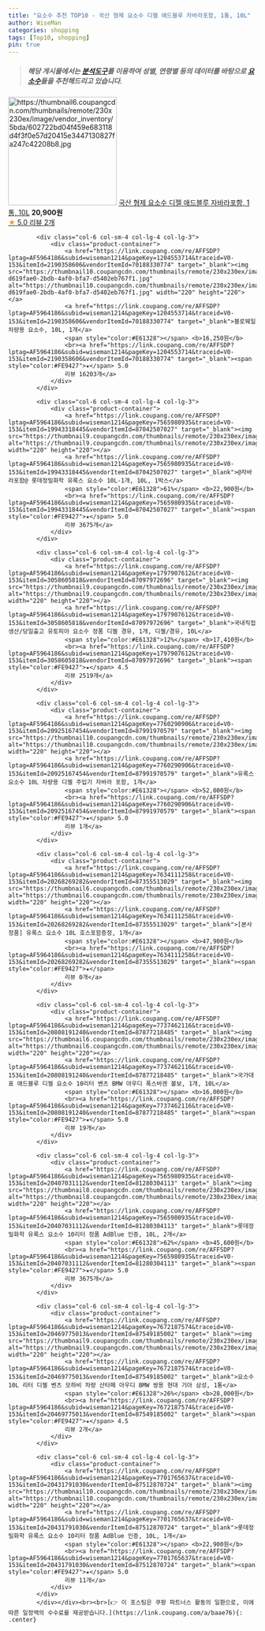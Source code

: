 ```yaml
---
title: "요소수 추천 TOP10 - 국산 형제 요소수 디젤 애드블루 자바라포함, 1통, 10L"
author: WiseMan
categories: shopping
tags: [Top10, shopping]
pin: true
---
```


> ##### 해당 게시물에서는 [**분석도구**](https://itemscout.io/)를 이용하여 **성별**, **연령별** 등의 데이터를 바탕으로 [**요소수**](https://link.coupang.com/a/baae76)들을 추천해드리고 있습니다.
<div class="container"><div class="row">
            <div class="col-6 col-sm-4 col-lg-4 col-lg-3">
                <div class="product-container">
                    <a href="https://link.coupang.com/re/AFFSDP?lptag=AF5964186&subid=wiseman1214&pageKey=7755613405&traceid=V0-153&itemId=20902160803&vendorItemId=87969193739" target="_blank"><img src="https://thumbnail6.coupangcdn.com/thumbnails/remote/230x230ex/image/vendor_inventory/5bda/602722bd04f459e683118d4f3f0e57d20415e3447130827fa247c42208b8.jpg" alt="https://thumbnail6.coupangcdn.com/thumbnails/remote/230x230ex/image/vendor_inventory/5bda/602722bd04f459e683118d4f3f0e57d20415e3447130827fa247c42208b8.jpg" width="220" height="220"></a>
                    <a href="https://link.coupang.com/re/AFFSDP?lptag=AF5964186&subid=wiseman1214&pageKey=7755613405&traceid=V0-153&itemId=20902160803&vendorItemId=87969193739" target="_blank">국산 형제 요소수 디젤 애드블루 자바라포함, 1통, 10L</a>
                    <span style="color:#E61328"></span> <b>20,900원</b>
                    <br><a href="https://link.coupang.com/re/AFFSDP?lptag=AF5964186&subid=wiseman1214&pageKey=7755613405&traceid=V0-153&itemId=20902160803&vendorItemId=87969193739" target="_blank"><span style="color:#FE9427">★</span> 5.0
                    리뷰 2개</a>
                </div>
            </div>
            
            <div class="col-6 col-sm-4 col-lg-4 col-lg-3">
                <div class="product-container">
                    <a href="https://link.coupang.com/re/AFFSDP?lptag=AF5964186&subid=wiseman1214&pageKey=1204553714&traceid=V0-153&itemId=2190358606&vendorItemId=70188330774" target="_blank"><img src="https://thumbnail10.coupangcdn.com/thumbnails/remote/230x230ex/image/retail/images/2980984922546415-d619fae0-2bdb-4af0-bfa7-d5402eb767f1.jpg" alt="https://thumbnail10.coupangcdn.com/thumbnails/remote/230x230ex/image/retail/images/2980984922546415-d619fae0-2bdb-4af0-bfa7-d5402eb767f1.jpg" width="220" height="220"></a>
                    <a href="https://link.coupang.com/re/AFFSDP?lptag=AF5964186&subid=wiseman1214&pageKey=1204553714&traceid=V0-153&itemId=2190358606&vendorItemId=70188330774" target="_blank">블로웨일 차량용 요소수, 10L, 1개</a>
                    <span style="color:#E61328"></span> <b>16,250원</b>
                    <br><a href="https://link.coupang.com/re/AFFSDP?lptag=AF5964186&subid=wiseman1214&pageKey=1204553714&traceid=V0-153&itemId=2190358606&vendorItemId=70188330774" target="_blank"><span style="color:#FE9427">★</span> 5.0
                    리뷰 16203개</a>
                </div>
            </div>
            
            <div class="col-6 col-sm-4 col-lg-4 col-lg-3">
                <div class="product-container">
                    <a href="https://link.coupang.com/re/AFFSDP?lptag=AF5964186&subid=wiseman1214&pageKey=7565980935&traceid=V0-153&itemId=19943318445&vendorItemId=87042507027" target="_blank"><img src="https://thumbnail9.coupangcdn.com/thumbnails/remote/230x230ex/image/vendor_inventory/12eb/a8648257251fa75d98cea12b7b5939d6290ff615e1a4579ae82aca314f6c.jpg" alt="https://thumbnail9.coupangcdn.com/thumbnails/remote/230x230ex/image/vendor_inventory/12eb/a8648257251fa75d98cea12b7b5939d6290ff615e1a4579ae82aca314f6c.jpg" width="220" height="220"></a>
                    <a href="https://link.coupang.com/re/AFFSDP?lptag=AF5964186&subid=wiseman1214&pageKey=7565980935&traceid=V0-153&itemId=19943318445&vendorItemId=87042507027" target="_blank">@자바라포함@ 롯데정밀화학 유록스 요소수 10L-1개, 10L, 1박스</a>
                    <span style="color:#E61328">61%</span> <b>22,900원</b>
                    <br><a href="https://link.coupang.com/re/AFFSDP?lptag=AF5964186&subid=wiseman1214&pageKey=7565980935&traceid=V0-153&itemId=19943318445&vendorItemId=87042507027" target="_blank"><span style="color:#FE9427">★</span> 5.0
                    리뷰 3675개</a>
                </div>
            </div>
            
            <div class="col-6 col-sm-4 col-lg-4 col-lg-3">
                <div class="product-container">
                    <a href="https://link.coupang.com/re/AFFSDP?lptag=AF5964186&subid=wiseman1214&pageKey=1797907612&traceid=V0-153&itemId=3058605818&vendorItemId=87097972696" target="_blank"><img src="https://thumbnail9.coupangcdn.com/thumbnails/remote/230x230ex/image/vendor_inventory/dd1b/ac98966a1aee8aec6b0b9e4362d56cecd0603d46b74a90153bb6a7bd2b72.jpg" alt="https://thumbnail9.coupangcdn.com/thumbnails/remote/230x230ex/image/vendor_inventory/dd1b/ac98966a1aee8aec6b0b9e4362d56cecd0603d46b74a90153bb6a7bd2b72.jpg" width="220" height="220"></a>
                    <a href="https://link.coupang.com/re/AFFSDP?lptag=AF5964186&subid=wiseman1214&pageKey=1797907612&traceid=V0-153&itemId=3058605818&vendorItemId=87097972696" target="_blank">국내직접생산/당일출고 유토피아 요소수 정품 디젤 경유, 1개, 디젤/경유, 10L</a>
                    <span style="color:#E61328">12%</span> <b>17,410원</b>
                    <br><a href="https://link.coupang.com/re/AFFSDP?lptag=AF5964186&subid=wiseman1214&pageKey=1797907612&traceid=V0-153&itemId=3058605818&vendorItemId=87097972696" target="_blank"><span style="color:#FE9427">★</span> 4.5
                    리뷰 2519개</a>
                </div>
            </div>
            
            <div class="col-6 col-sm-4 col-lg-4 col-lg-3">
                <div class="product-container">
                    <a href="https://link.coupang.com/re/AFFSDP?lptag=AF5964186&subid=wiseman1214&pageKey=7760290906&traceid=V0-153&itemId=20925167454&vendorItemId=87991970579" target="_blank"><img src="https://thumbnail10.coupangcdn.com/thumbnails/remote/230x230ex/image/vendor_inventory/20d6/87eb12b1d1cf6e38ce8d7b0e103ef130a3198d4644ac5910c41907d50978.png" alt="https://thumbnail10.coupangcdn.com/thumbnails/remote/230x230ex/image/vendor_inventory/20d6/87eb12b1d1cf6e38ce8d7b0e103ef130a3198d4644ac5910c41907d50978.png" width="220" height="220"></a>
                    <a href="https://link.coupang.com/re/AFFSDP?lptag=AF5964186&subid=wiseman1214&pageKey=7760290906&traceid=V0-153&itemId=20925167454&vendorItemId=87991970579" target="_blank">유록스 요소수 10L 차량용 디젤 주입기 자바라 포함, 1개</a>
                    <span style="color:#E61328"></span> <b>52,000원</b>
                    <br><a href="https://link.coupang.com/re/AFFSDP?lptag=AF5964186&subid=wiseman1214&pageKey=7760290906&traceid=V0-153&itemId=20925167454&vendorItemId=87991970579" target="_blank"><span style="color:#FE9427">★</span> 5.0
                    리뷰 1개</a>
                </div>
            </div>
            
            <div class="col-6 col-sm-4 col-lg-4 col-lg-3">
                <div class="product-container">
                    <a href="https://link.coupang.com/re/AFFSDP?lptag=AF5964186&subid=wiseman1214&pageKey=7634111258&traceid=V0-153&itemId=20268269282&vendorItemId=87355513029" target="_blank"><img src="https://thumbnail6.coupangcdn.com/thumbnails/remote/230x230ex/image/vendor_inventory/1656/013924f1f0494fc4d6f75e97f1eda0a6bf1e12abc3dad1b62517e6d3e9ab.png" alt="https://thumbnail6.coupangcdn.com/thumbnails/remote/230x230ex/image/vendor_inventory/1656/013924f1f0494fc4d6f75e97f1eda0a6bf1e12abc3dad1b62517e6d3e9ab.png" width="220" height="220"></a>
                    <a href="https://link.coupang.com/re/AFFSDP?lptag=AF5964186&subid=wiseman1214&pageKey=7634111258&traceid=V0-153&itemId=20268269282&vendorItemId=87355513029" target="_blank">[본사정품] 유록스 요소수 10L 호스포함증정, 1개</a>
                    <span style="color:#E61328"></span> <b>47,900원</b>
                    <br><a href="https://link.coupang.com/re/AFFSDP?lptag=AF5964186&subid=wiseman1214&pageKey=7634111258&traceid=V0-153&itemId=20268269282&vendorItemId=87355513029" target="_blank"><span style="color:#FE9427">★</span> 
                    리뷰 0개</a>
                </div>
            </div>
            
            <div class="col-6 col-sm-4 col-lg-4 col-lg-3">
                <div class="product-container">
                    <a href="https://link.coupang.com/re/AFFSDP?lptag=AF5964186&subid=wiseman1214&pageKey=7737462116&traceid=V0-153&itemId=20808191240&vendorItemId=87877218485" target="_blank"><img src="https://thumbnail6.coupangcdn.com/thumbnails/remote/230x230ex/image/vendor_inventory/08c8/75b34023a37fb93d249dcd04f9e8eb94c6539d172b5c33609b00637f7d0c.jpg" alt="https://thumbnail6.coupangcdn.com/thumbnails/remote/230x230ex/image/vendor_inventory/08c8/75b34023a37fb93d249dcd04f9e8eb94c6539d172b5c33609b00637f7d0c.jpg" width="220" height="220"></a>
                    <a href="https://link.coupang.com/re/AFFSDP?lptag=AF5964186&subid=wiseman1214&pageKey=7737462116&traceid=V0-153&itemId=20808191240&vendorItemId=87877218485" target="_blank">국가대표 애드블루 디젤 요소수 10리터 벤츠 BMW 아우디 폭스바겐 볼보, 1개, 10L</a>
                    <span style="color:#E61328"></span> <b>16,000원</b>
                    <br><a href="https://link.coupang.com/re/AFFSDP?lptag=AF5964186&subid=wiseman1214&pageKey=7737462116&traceid=V0-153&itemId=20808191240&vendorItemId=87877218485" target="_blank"><span style="color:#FE9427">★</span> 5.0
                    리뷰 19개</a>
                </div>
            </div>
            
            <div class="col-6 col-sm-4 col-lg-4 col-lg-3">
                <div class="product-container">
                    <a href="https://link.coupang.com/re/AFFSDP?lptag=AF5964186&subid=wiseman1214&pageKey=7565980935&traceid=V0-153&itemId=20407031112&vendorItemId=81280304113" target="_blank"><img src="https://thumbnail8.coupangcdn.com/thumbnails/remote/230x230ex/image/vendor_inventory/f0d0/81f99aa3f806f36579cb6c2f571a84f6a0349606f32868770a994a62fb39.jpg" alt="https://thumbnail8.coupangcdn.com/thumbnails/remote/230x230ex/image/vendor_inventory/f0d0/81f99aa3f806f36579cb6c2f571a84f6a0349606f32868770a994a62fb39.jpg" width="220" height="220"></a>
                    <a href="https://link.coupang.com/re/AFFSDP?lptag=AF5964186&subid=wiseman1214&pageKey=7565980935&traceid=V0-153&itemId=20407031112&vendorItemId=81280304113" target="_blank">롯데정밀화학 유록스 요소수 10리터 정품 AdBlue 인증, 10L, 2개</a>
                    <span style="color:#E61328">62%</span> <b>45,600원</b>
                    <br><a href="https://link.coupang.com/re/AFFSDP?lptag=AF5964186&subid=wiseman1214&pageKey=7565980935&traceid=V0-153&itemId=20407031112&vendorItemId=81280304113" target="_blank"><span style="color:#FE9427">★</span> 5.0
                    리뷰 3675개</a>
                </div>
            </div>
            
            <div class="col-6 col-sm-4 col-lg-4 col-lg-3">
                <div class="product-container">
                    <a href="https://link.coupang.com/re/AFFSDP?lptag=AF5964186&subid=wiseman1214&pageKey=7672187574&traceid=V0-153&itemId=20469775013&vendorItemId=87549185002" target="_blank"><img src="https://thumbnail9.coupangcdn.com/thumbnails/remote/230x230ex/image/vendor_inventory/5574/d259d2c921c7efee0ef2a37441613088e94885ab06177df0fee92582ecba.jpeg" alt="https://thumbnail9.coupangcdn.com/thumbnails/remote/230x230ex/image/vendor_inventory/5574/d259d2c921c7efee0ef2a37441613088e94885ab06177df0fee92582ecba.jpeg" width="220" height="220"></a>
                    <a href="https://link.coupang.com/re/AFFSDP?lptag=AF5964186&subid=wiseman1214&pageKey=7672187574&traceid=V0-153&itemId=20469775013&vendorItemId=87549185002" target="_blank">요소수 10L 리터 디젤 벤츠 모하비 차량 산타페 아우디 BMW 쌍용 현대 기아 삼성, 1통</a>
                    <span style="color:#E61328">26%</span> <b>28,000원</b>
                    <br><a href="https://link.coupang.com/re/AFFSDP?lptag=AF5964186&subid=wiseman1214&pageKey=7672187574&traceid=V0-153&itemId=20469775013&vendorItemId=87549185002" target="_blank"><span style="color:#FE9427">★</span> 4.5
                    리뷰 2개</a>
                </div>
            </div>
            
            <div class="col-6 col-sm-4 col-lg-4 col-lg-3">
                <div class="product-container">
                    <a href="https://link.coupang.com/re/AFFSDP?lptag=AF5964186&subid=wiseman1214&pageKey=7701765637&traceid=V0-153&itemId=20431791030&vendorItemId=87512870724" target="_blank"><img src="https://thumbnail10.coupangcdn.com/thumbnails/remote/230x230ex/image/vendor_inventory/f21d/f5ccea2911626be27fd659e06e822d56abd7c3f71f2331f1c5b269cbeec2.PNG" alt="https://thumbnail10.coupangcdn.com/thumbnails/remote/230x230ex/image/vendor_inventory/f21d/f5ccea2911626be27fd659e06e822d56abd7c3f71f2331f1c5b269cbeec2.PNG" width="220" height="220"></a>
                    <a href="https://link.coupang.com/re/AFFSDP?lptag=AF5964186&subid=wiseman1214&pageKey=7701765637&traceid=V0-153&itemId=20431791030&vendorItemId=87512870724" target="_blank">롯데정밀화학 유록스 요소수 10리터 정품 AdBlue 인증, 10L, 1개</a>
                    <span style="color:#E61328"></span> <b>22,900원</b>
                    <br><a href="https://link.coupang.com/re/AFFSDP?lptag=AF5964186&subid=wiseman1214&pageKey=7701765637&traceid=V0-153&itemId=20431791030&vendorItemId=87512870724" target="_blank"><span style="color:#FE9427">★</span> 5.0
                    리뷰 11개</a>
                </div>
            </div>
            </div></div><br><br>[👉 이 포스팅은 쿠팡 파트너스 활동의 일환으로, 이에 따른 일정액의 수수료를 제공받습니다.](https://link.coupang.com/a/baae76){: .center}